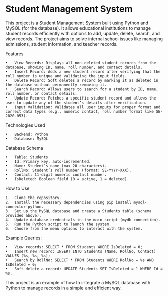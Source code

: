 # Student Management System

This project is a Student Management System built using Python and MySQL (for the database). It allows educational institutions to manage student records efficiently with options to add, update, delete, search, and view records. The project aims to solve internal school issues like managing admissions, student information, and teacher records.

Features

	•	View Records: Displays all non-deleted student records from the database, showing ID, name, roll number, and contact details.
	•	Insert Record: Adds a new student record after verifying that the roll number is unique and validating the input fields.
	•	Delete Record: Soft deletes a record by marking it as deleted in the database without permanently removing it.
	•	Search Record: Allows users to search for a student by ID, name, roll number, or contact details.
	•	Update Record: Fetches a specific student record and allows the user to update any of the student’s details after verification.
	•	Input Validation: Validates all user inputs for proper format and correct data types (e.g., numeric contact, roll number format like SE-2020-053).

Technologies Used

	•	Backend: Python
	•	Database: MySQL

Database Schema

	•	Table: Students
	•	Id: Primary key, auto-incremented.
	•	Name: Student’s name (max 20 characters).
	•	RollNo: Student’s roll number (format: SE-YYYY-XXX).
	•	Contact: 11-digit numeric contact number.
	•	IsDeleted: Boolean field (0 = active, 1 = deleted).

How to Use

	1.	Clone the repository.
	2.	Install the necessary dependencies using pip install mysql-connector-python.
	3.	Set up the MySQL database and create a Students table (schema provided above).
	4.	Update database credentials in the main script (mydb connection).
	5.	Run the Python script to launch the system.
	6.	Choose from the menu options to interact with the system.

Example Queries:

	•	View records: SELECT * FROM Students WHERE IsDeleted = 0;
	•	Insert new record: INSERT INTO Students (Name, RollNo, Contact) VALUES (%s, %s, %s);
	•	Search by RollNo: SELECT * FROM Students WHERE RollNo = %s AND IsDeleted = 0;
	•	Soft delete a record: UPDATE Students SET IsDeleted = 1 WHERE Id = %s;

This project is an example of how to integrate a MySQL database with Python to manage records in a simple and efficient way.
